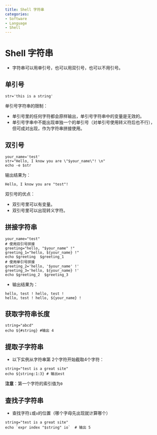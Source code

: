 ```yaml
---
title: Shell 字符串
categories:
- Software
- Language
- Shell
---
```

# Shell 字符串

- 字符串可以用单引号，也可以用双引号，也可以不用引号。

## 单引号

```shell
str='this is a string'
```

单引号字符串的限制：

- 单引号里的任何字符都会原样输出，单引号字符串中的变量是无效的。
- 单引号字串中不能出现单独一个的单引号（对单引号使用转义符后也不行），但可成对出现，作为字符串拼接使用。

## 双引号

```shell
your_name='test'
str="Hello, I know you are \"$your_name\"! \n"
echo -e $str
```

输出结果为：

```
Hello, I know you are "test"!
```

双引号的优点：

- 双引号里可以有变量。
- 双引号里可以出现转义字符。

## 拼接字符串

```shell
your_name="test"
# 使用双引号拼接
greeting="hello, "$your_name" !"
greeting_1="hello, ${your_name} !"
echo $greeting  $greeting_1
# 使用单引号拼接
greeting_2='hello, '$your_name' !'
greeting_3='hello, ${your_name} !'
echo $greeting_2  $greeting_3
```

- 输出结果为：

```
hello, test ! hello, test !
hello, test ! hello, ${your_name} !
```

## 获取字符串长度

```shell
string="abcd"
echo ${#string} #输出 4
```

## 提取子字符串

- 以下实例从字符串第 2个字符开始截取4个字符：

```shell
string="test is a great site"
echo ${string:1:3} # 输出est
```

**注意**：第一个字符的索引值为`0`

## 查找子字符串

- 查找字符`i`或`o`的位置（哪个字母先出现就计算哪个）

```shell
string="test is a great site"
echo `expr index "$string" io`  # 输出 5
```

